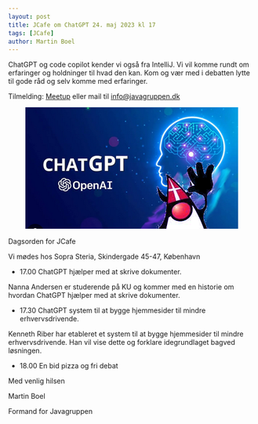 ```yaml
---
layout: post
title: JCafe om ChatGPT 24. maj 2023 kl 17
tags: [JCafe]
author: Martin Boel
---
```


ChatGPT og code copilot kender vi også fra IntelliJ. Vi vil komme rundt om erfaringer og holdninger til hvad den kan. Kom og vær med i debatten lytte til gode råd og selv komme med erfaringer.


Tilmelding: [Meetup](https://www.meetup.com/copenhagen-javagruppen-meetup/events/293554719) eller mail til [info@javagruppen.dk](mailto:info@javagruppen.dk)

<p align="center">
  <img src="/assets/img/posts/2023/chatgpt.png">
</p>

Dagsorden for JCafe

Vi mødes hos Sopra Steria, Skindergade 45-47,  København

* 17.00 ChatGPT hjælper med at skrive dokumenter.

Nanna Andersen er studerende på KU og kommer med en historie om hvordan ChatGPT hjælper med at skrive dokumenter.

* 17.30 ChatGPT system til at bygge hjemmesider til mindre erhvervsdrivende.

Kenneth Riber har etableret et system til at bygge hjemmesider til mindre erhvervsdrivende. Han vil vise dette og forklare idegrundlaget bagved løsningen.

* 18.00 En bid pizza og fri debat


Med venlig hilsen

Martin Boel

Formand for Javagruppen
